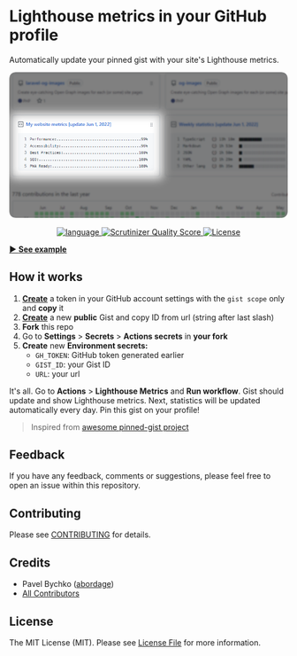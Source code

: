 # Lighthouse metrics in your GitHub profile

Automatically update your pinned gist with your site's Lighthouse metrics.

<p style="text-align: center;" align="center">
<a href="https://github.com/abordage" title="Lighthouse Metrics Gist">
    <img alt="Lighthouse Metrics Gist" 
         src="https://github.com/abordage/lighthouse-box/blob/master/docs/images/lighthouse-box-example-830-rounded.png?raw=true">
</a>
</p>


<p style="text-align: center;" align="center">

<a href="https://github.com/abordage" title="language">
    <img alt="language" src="https://img.shields.io/badge/language-typescript-blue">
</a>

<a href="https://scrutinizer-ci.com/g/abordage/lighthouse-box/" title="Scrutinizer Quality Score">
    <img alt="Scrutinizer Quality Score" 
         src="https://scrutinizer-ci.com/g/abordage/lighthouse-box/badges/quality-score.png?b=master">
</a>


<a href="https://github.com/abordage/lighthouse-box/blob/master/LICENSE.md" title="License">
    <img alt="License" src="https://img.shields.io/github/license/abordage/lighthouse-box">
</a>

</p>


[▶ **See example**](https://github.com/abordage)

## How it works

1. [**Create**](https://github.com/settings/tokens/new) a token in your GitHub account settings with the `gist scope`
   only and **copy** it
2. [**Create**](https://gist.github.com) a new **public** Gist and copy ID from url (string after last slash)
3. **Fork** this repo
4. Go to **Settings** > **Secrets** > **Actions secrets** in **your fork**
5. **Create** new **Environment secrets:**
    - `GH_TOKEN`: GitHub token generated earlier
    - `GIST_ID`: your Gist ID
    - `URL`: your url

It's all. Go to **Actions** > **Lighthouse Metrics** and **Run workflow**. Gist should update and show Lighthouse metrics.
Next, statistics will be updated automatically every day. Pin this gist on your profile!

> Inspired from [awesome pinned-gist project](https://github.com/matchai/awesome-pinned-gists)

## Feedback

If you have any feedback, comments or suggestions, please feel free to open an issue within this repository.

## Contributing

Please see [CONTRIBUTING](https://github.com/abordage/.github/blob/master/CONTRIBUTING.md) for details.

## Credits

- Pavel Bychko ([abordage](https://github.com/abordage))
- [All Contributors](https://github.com/abordage/lighthouse-box/graphs/contributors)

## License

The MIT License (MIT). Please see [License File](LICENSE.md) for more information.
